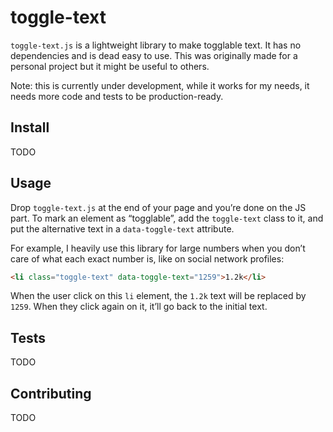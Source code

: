 # toggle-text

`toggle-text.js` is a lightweight library to make togglable text. It has no
dependencies and is dead easy to use. This was originally made for a personal
project but it might be useful to others.

Note: this is currently under development, while it works for my needs, it
needs more code and tests to be production-ready.

## Install

TODO


## Usage

Drop `toggle-text.js` at the end of your page and you’re done on the JS part.
To mark an element as “togglable”, add the `toggle-text` class to it, and put
the alternative text in a `data-toggle-text` attribute.

For example, I heavily use this library for large numbers when you don’t care
of what each exact number is, like on social network profiles:

```html
<li class="toggle-text" data-toggle-text="1259">1.2k</li>
```

When the user click on this `li` element, the `1.2k` text will be replaced by
`1259`. When they click again on it, it’ll go back to the initial text.

## Tests

TODO

## Contributing

TODO
